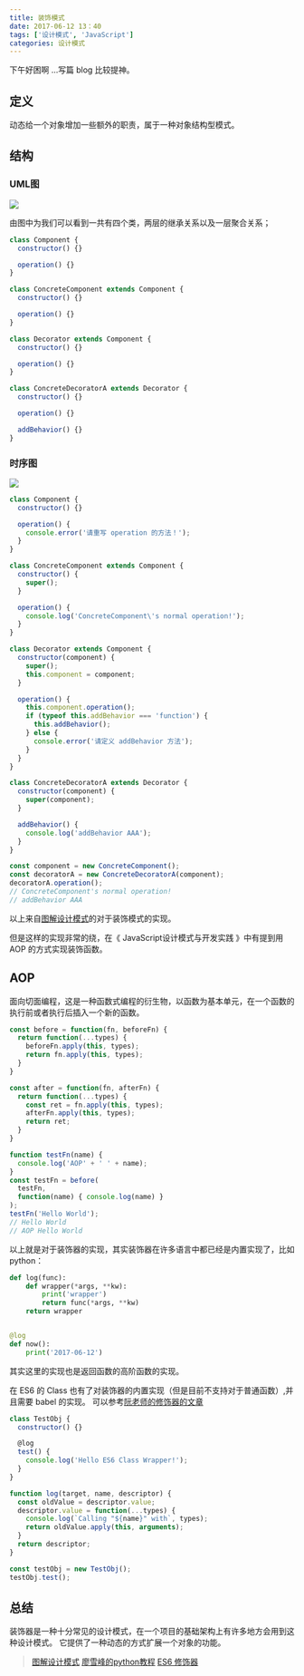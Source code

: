 ```yaml
---
title: 装饰模式
date: 2017-06-12 13：40
tags: ['设计模式', 'JavaScript']
categories: 设计模式
---
```


下午好困啊 ...写篇 blog 比较提神。

<!-- more -->

## 定义
动态给一个对象增加一些额外的职责，属于一种对象结构型模式。

## 结构
### UML图
![](https://design-patterns.readthedocs.io/zh_CN/latest/_images/Decorator.jpg)

由图中为我们可以看到一共有四个类，两层的继承关系以及一层聚合关系；

```javascript
class Component {
  constructor() {}

  operation() {}
}

class ConcreteComponent extends Component {
  constructor() {}

  operation() {}
}

class Decorator extends Component {
  constructor() {}

  operation() {}
}

class ConcreteDecoratorA extends Decorator {
  constructor() {}

  operation() {}

  addBehavior() {}
}
```

### 时序图
![](https://design-patterns.readthedocs.io/zh_CN/latest/_images/seq_Decorator.jpg)

```javascript
class Component {
  constructor() {}

  operation() {
    console.error('请重写 operation 的方法！');
  }
}

class ConcreteComponent extends Component {
  constructor() {
    super();
  }

  operation() {
    console.log('ConcreteComponent\'s normal operation!');
  }
}

class Decorator extends Component {
  constructor(component) {
    super();
    this.component = component;
  }

  operation() {
    this.component.operation();
    if (typeof this.addBehavior === 'function') {
      this.addBehavior();
    } else {
      console.error('请定义 addBehavior 方法');
    }
  }
}

class ConcreteDecoratorA extends Decorator {
  constructor(component) {
    super(component);
  }

  addBehavior() {
    console.log('addBehavior AAA');
  }
}

const component = new ConcreteComponent();
const decoratorA = new ConcreteDecoratorA(component);
decoratorA.operation();
// ConcreteComponent's normal operation!
// addBehavior AAA
```

以上来自[图解设计模式](https://design-patterns.readthedocs.io/zh_CN/latest/structural_patterns/decorator.html)的对于装饰模式的实现。

但是这样的实现非常的绕，在《 JavaScript设计模式与开发实践 》中有提到用 AOP 的方式实现装饰函数。

## AOP
面向切面编程，这是一种函数式编程的衍生物，以函数为基本单元，在一个函数的执行前或者执行后插入一个新的函数。

```JavaScript
const before = function(fn, beforeFn) {
  return function(...types) {
    beforeFn.apply(this, types);
    return fn.apply(this, types);
  }
}

const after = function(fn, afterFn) {
  return function(...types) {
    const ret = fn.apply(this, types);
    afterFn.apply(this, types);
    return ret;
  }
}

function testFn(name) {
  console.log('AOP' + ' ' + name);
}
const testFn = before(
  testFn,
  function(name) { console.log(name) }
);
testFn('Hello World');
// Hello World
// AOP Hello World
```
以上就是对于装饰器的实现，其实装饰器在许多语言中都已经是内置实现了，比如 python：

```python
def log(func):
    def wrapper(*args, **kw):
        print('wrapper')
        return func(*args, **kw)
    return wrapper


@log
def now():
    print('2017-06-12')
```
其实这里的实现也是返回函数的高阶函数的实现。

在 ES6 的 Class 也有了对装饰器的内置实现（但是目前不支持对于普通函数）,并且需要 babel 的实现。
可以参考[阮老师的修饰器的文章](http://es6.ruanyifeng.com/#docs/decorator)

```javascript
class TestObj {
  constructor() {}

  @log
  test() {
    console.log('Hello ES6 Class Wrapper!');
  }
}

function log(target, name, descriptor) {
  const oldValue = descriptor.value;
  descriptor.value = function(...types) {
    console.log(`Calling "${name}" with`, types);
    return oldValue.apply(this, arguments);
  }
  return descriptor;
}

const testObj = new TestObj();
testObj.test();
```

## 总结
装饰器是一种十分常见的设计模式，在一个项目的基础架构上有许多地方会用到这种设计模式。
它提供了一种动态的方式扩展一个对象的功能。

> [图解设计模式](https://design-patterns.readthedocs.io/zh_CN/latest/structural_patterns/decorator.html)
> [廖雪峰的python教程](http://www.liaoxuefeng.com/wiki/0014316089557264a6b348958f449949df42a6d3a2e542c000/0014318435599930270c0381a3b44db991cd6d858064ac0000)
> [ES6 修饰器](http://es6.ruanyifeng.com/#docs/decorator)

